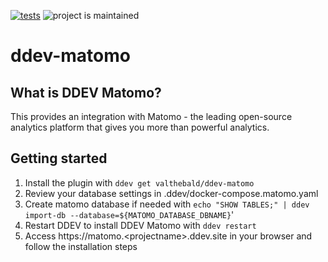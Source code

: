[![tests](https://github.com/ddev/ddev-addon-template/actions/workflows/tests.yml/badge.svg)](https://github.com/ddev/ddev-addon-template/actions/workflows/tests.yml) ![project is maintained](https://img.shields.io/maintenance/yes/2024.svg)

# ddev-matomo <!-- omit in toc -->


## What is DDEV Matomo?

This provides an integration with Matomo - the
leading open-source analytics platform that gives you
more than powerful analytics.

## Getting started

1. Install the plugin with `ddev get valthebald/ddev-matomo`
2. Review your database settings in .ddev/docker-compose.matomo.yaml
3. Create matomo database if needed with `echo "SHOW TABLES;" | ddev import-db --database=${MATOMO_DATABASE_DBNAME}`'
4. Restart DDEV to install DDEV Matomo with `ddev restart`
5. Access https://matomo.\<projectname\>.ddev.site in your browser and follow the installation steps
